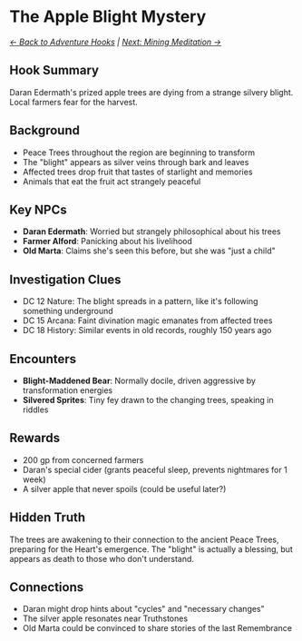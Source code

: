 # The Apple Blight Mystery

*[← Back to Adventure Hooks](../early_adventure_hooks.md) | [Next: Mining Meditation →](02_mining_meditation.md)*

## Hook Summary
Daran Edermath's prized apple trees are dying from a strange silvery blight. Local farmers fear for the harvest.

## Background
- Peace Trees throughout the region are beginning to transform
- The "blight" appears as silver veins through bark and leaves
- Affected trees drop fruit that tastes of starlight and memories
- Animals that eat the fruit act strangely peaceful

## Key NPCs
- **Daran Edermath**: Worried but strangely philosophical about his trees
- **Farmer Alford**: Panicking about his livelihood
- **Old Marta**: Claims she's seen this before, but she was "just a child"

## Investigation Clues
- DC 12 Nature: The blight spreads in a pattern, like it's following something underground
- DC 15 Arcana: Faint divination magic emanates from affected trees
- DC 18 History: Similar events in old records, roughly 150 years ago

## Encounters
- **Blight-Maddened Bear**: Normally docile, driven aggressive by transformation energies
- **Silvered Sprites**: Tiny fey drawn to the changing trees, speaking in riddles

## Rewards
- 200 gp from concerned farmers
- Daran's special cider (grants peaceful sleep, prevents nightmares for 1 week)
- A silver apple that never spoils (could be useful later?)

## Hidden Truth
The trees are awakening to their connection to the ancient Peace Trees, preparing for the Heart's emergence. The "blight" is actually a blessing, but appears as death to those who don't understand.

## Connections
- Daran might drop hints about "cycles" and "necessary changes"
- The silver apple resonates near Truthstones
- Old Marta could be convinced to share stories of the last Remembrance